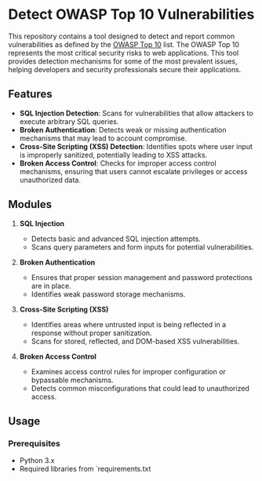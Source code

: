 # Detect OWASP Top 10 Vulnerabilities

This repository contains a tool designed to detect and report common vulnerabilities as defined by the [OWASP Top 10](https://owasp.org/www-project-top-ten/) list. The OWASP Top 10 represents the most critical security risks to web applications. This tool provides detection mechanisms for some of the most prevalent issues, helping developers and security professionals secure their applications.

## Features

- **SQL Injection Detection**: Scans for vulnerabilities that allow attackers to execute arbitrary SQL queries.
- **Broken Authentication**: Detects weak or missing authentication mechanisms that may lead to account compromise.
- **Cross-Site Scripting (XSS) Detection**: Identifies spots where user input is improperly sanitized, potentially leading to XSS attacks.
- **Broken Access Control**: Checks for improper access control mechanisms, ensuring that users cannot escalate privileges or access unauthorized data.

## Modules

1. **SQL Injection**
    - Detects basic and advanced SQL injection attempts.
    - Scans query parameters and form inputs for potential vulnerabilities.
    
2. **Broken Authentication**
    - Ensures that proper session management and password protections are in place.
    - Identifies weak password storage mechanisms.

3. **Cross-Site Scripting (XSS)**
    - Identifies areas where untrusted input is being reflected in a response without proper sanitization.
    - Scans for stored, reflected, and DOM-based XSS vulnerabilities.

4. **Broken Access Control**
    - Examines access control rules for improper configuration or bypassable mechanisms.
    - Detects common misconfigurations that could lead to unauthorized access.

## Usage

### Prerequisites
- Python 3.x
- Required libraries from `requirements.txt
